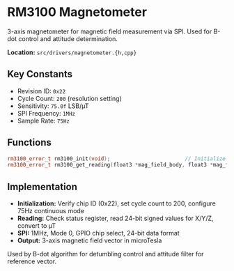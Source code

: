 # RM3100 Magnetometer

3-axis magnetometer for magnetic field measurement via SPI. Used for B-dot control and attitude determination.

**Location:** `src/drivers/magnetometer.{h,cpp}`

## Key Constants
- Revision ID: `0x22`
- Cycle Count: `200` (resolution setting)
- Sensitivity: `75.0f` LSB/µT
- SPI Frequency: `1MHz`
- Sample Rate: `75Hz`

## Functions
```cpp
rm3100_error_t rm3100_init(void);                        // Initialize magnetometer
rm3100_error_t rm3100_get_reading(float3 *mag_field_body, float3 *mag_field_raw);    // Read 3-axis field in µT
```

## Implementation
- **Initialization:** Verify chip ID (0x22), set cycle count to 200, configure 75Hz continuous mode
- **Reading:** Check status register, read 24-bit signed values for X/Y/Z, convert to µT
- **SPI:** 1MHz, Mode 0, GPIO chip select, 24-bit data format
- **Output:** 3-axis magnetic field vector in microTesla

Used by B-dot algorithm for detumbling control and attitude filter for reference vector.
